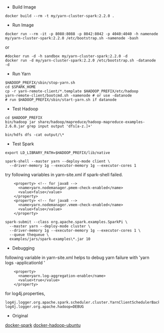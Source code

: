 

* Build Image

```
docker build --rm -t my/yarn-cluster-spark:2.2.0 .
````


* Run Image

```
docker run --rm -it -p 8088:8088 -p 8042:8042 -p 4040:4040 -h namenode my/yarn-cluster-spark:2.2.0 /etc/bootstrap.sh -namenode -bash
```

or 

```
#docker run -d -h sandbox my/yarn-cluster-spark:2.2.0 -d
docker run -d my/yarn-cluster-spark:2.2.0 /etc/bootstrap.sh -datanode -d
```

* Run Yarn

```
$HADOOP_PREFIX/sbin/stop-yarn.sh
cd $SPARK_HOME
cp -r yarn-remote-client/*.template $HADOOP_PREFIX/etc/hadoop
yarn-remote-client/bootcmd.sh -namenode # or use -datanode 
# run $HADOOP_PREFIX/sbin/start-yarn.sh if datanode
```


* Test Hadoop

```
cd $HADOOP_PREFIX
bin/hadoop jar share/hadoop/mapreduce/hadoop-mapreduce-examples-2.6.0.jar grep input output 'dfs[a-z.]+'

bin/hdfs dfs -cat output/\*
```

* Test Spark

```
export LD_LIBRARY_PATH=$HADOOP_PREFIX/lib/native

spark-shell --master yarn --deploy-mode client \
  --driver-memory 1g --executor-memory 1g --executor-cores 1
```

try following variables in yarn-site.xml if spark-shell failed.

```
    <property> <!-- for java8 -->
      <name>yarn.nodemanager.pmem-check-enabled</name>
      <value>false</value>
    </property>
    <property> <!-- for java8 -->
      <name>yarn.nodemanager.vmem-check-enabled</name>
      <value>false</value>
    </property>
```

```
spark-submit --class org.apache.spark.examples.SparkPi \
  --master yarn --deploy-mode cluster \
  --driver-memory 1g --executor-memory 1g --executor-cores 1 \
  --queue thequeue \
  examples/jars/spark-examples\*.jar 10
```


* Debugging

following variable in yarn-site.xml helps to debug yarn failure with 'yarn logs -applicationId <appId>'

```
    <property>
      <name>yarn.log-aggregation-enable</name>
      <value>true</value>
    </property>
```

for log4j.properties,
```
log4j.logger.org.apache.spark.scheduler.cluster.YarnClientSchedulerBackend=DEBUG
log4j.logger.org.apache.hadoop=DEBUG
```



*  Original

[docker-spark](https://github.com/sequenceiq/docker-spark)
[docker-hadoop-ubuntu](https://github.com/sequenceiq/docker-hadoop-ubuntu)


